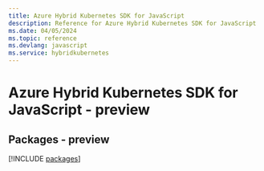 ```yaml
---
title: Azure Hybrid Kubernetes SDK for JavaScript
description: Reference for Azure Hybrid Kubernetes SDK for JavaScript
ms.date: 04/05/2024
ms.topic: reference
ms.devlang: javascript
ms.service: hybridkubernetes
---
```

# Azure Hybrid Kubernetes SDK for JavaScript - preview
## Packages - preview
[!INCLUDE [packages](hybrid-kubernetes-index.md)]
